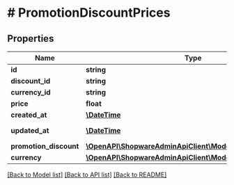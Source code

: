 # # PromotionDiscountPrices

## Properties

Name | Type | Description | Notes
------------ | ------------- | ------------- | -------------
**id** | **string** |  | [optional]
**discount_id** | **string** |  |
**currency_id** | **string** |  |
**price** | **float** |  |
**created_at** | [**\DateTime**](\DateTime.md) |  | [readonly]
**updated_at** | [**\DateTime**](\DateTime.md) |  | [optional] [readonly]
**promotion_discount** | [**\OpenAPI\ShopwareAdminApiClient\Model\PromotionDiscount**](PromotionDiscount.md) |  | [optional]
**currency** | [**\OpenAPI\ShopwareAdminApiClient\Model\Currency**](Currency.md) |  | [optional]

[[Back to Model list]](../../README.md#models) [[Back to API list]](../../README.md#endpoints) [[Back to README]](../../README.md)
